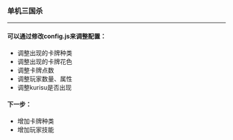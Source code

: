 ### 单机三国杀
---
#### 可以通过修改config.js来调整配置：
* 调整出现的卡牌种类
* 调整出现的卡牌花色
* 调整卡牌点数
* 调整玩家数量、属性
* 调整kurisu是否出现

#### 下一步：
* 增加卡牌种类
* 增加玩家技能

